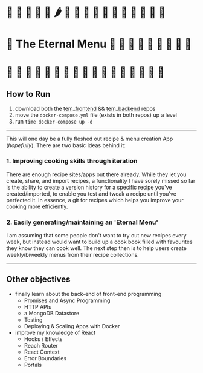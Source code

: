 # 🍜 🥦 🥘 🥪 🍝 🌶 🌮 🍡 🥐 🍧 🥙 🍤 🍲 🥗 🍳 🍎 🌯 

# 🍘 The Eternal Menu 🍅 🥞 🍠  🍔 🍱 🍚 🧁 🥓 🍆

# 🥒 🥧 🍒 🍕 🍰 🍮 🥟 🥬 🍗 🍛 🌽 🍐 🍞 🥑 🥨 🥕 🥮 

## How to Run
1) download both the [tem_frontend](https://github.com/MoppetX/TEM_frontend "the frontend") && [tem_backend](https://github.com/MoppetX/TEM_backend "the backend") repos
2) move the `docker-compose.yml` file (exists in both repos) up a level
3) run `time docker-compose up -d`

----------------------

This will one day be a fully fleshed out recipe & menu creation App (_hopefully_). 
There are two basic ideas behind it:

### 1. Improving cooking skills through iteration

There are enough recipe sites/apps out there already. While they let you create, share, and import recipes, a functionality I have sorely missed so far is the ability to create a version history for a specific recipe you've created/imported, to enable you test and tweak a recipe until you've perfected it. In essence, a git for recipes which helps you improve your cooking more efficiently. 

### 2. Easily generating/maintaining an 'Eternal Menu'


I am assuming that some people don't want to try out new recipes every week, but instead would want to build up a cook book filled with favourites they know they can cook well. The next step then is to help users create weekly/biweekly menus from their recipe collections. 


----------

## Other objectives

- finally learn about the back-end of front-end programming 
  - Promises and Async Programming
  - HTTP APIs
  - a MongoDB Datastore
  - Testing
  - Deploying & Scaling Apps with Docker
- improve my knowledge of React
  - Hooks / Effects
  - Reach Router
  - React Context
  - Error Boundaries
  - Portals

